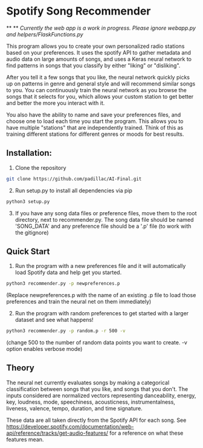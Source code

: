 # Spotify Song Recommender

*\* *\* *Currently the web app is a work in progress. Please ignore webapp.py and helpers/FlaskFunctions.py*

This program allows you to create your own personalized radio stations based on your preferences. It uses the spotify API to gather metadata and audio data on large amounts of songs, and uses a Keras neural network to find patterns in songs that you classify by either "liking" or "disliking".

After you tell it a few songs that you like, the neural network quickly picks up on patterns in genre and general style and will recommend similar songs to you. You can continuously train the neural network as you browse the songs that it selects for you, which allows your custom station to get better and better the more you interact with it.

You also have the ability to name and save your preferences files, and choose one to load each time you start the program. This allows you to have multiple "stations" that are independently trained. Think of this as training different stations for different genres or moods for best results.


## Installation:

1. Clone the repository

```bash
git clone https://github.com/padillac/AI-Final.git
```

2. Run setup.py to install all dependencies via pip

```bash
python3 setup.py
```

3. If you have any song data files or preference files, move them to the root directory, next to recommender.py. The song data file should be named 'SONG_DATA' and any preference file should be a '.p' file (to work with the gitignore)

## Quick Start

1. Run the program with a new preferences file and it will automatically load Spotify data and help get you started.

```bash
python3 recommender.py -p newpreferences.p
```

 (Replace newpreferences.p with the name of an existing .p file to load those preferences and train the neural net on them immediately)

 2. Run the program with random preferences to get started with a larger dataset and see what happens!

 ```bash
python3 recommender.py -p random.p -r 500 -v
 ```

 (change 500 to the number of random data points you want to create. -v option enables verbose mode)



## Theory

The neural net currently evaluates songs by making a categorical classification between songs that you like, and songs that you don't. The inputs considered are normalized vectors representing danceability, energy, key, loudness, mode, speechiness, acousticness, instrumentalness, liveness, valence, tempo, duration, and time signature.

These data are all taken directly from the Spotify API for each song. See https://developer.spotify.com/documentation/web-api/reference/tracks/get-audio-features/ for a reference on what these features mean.
